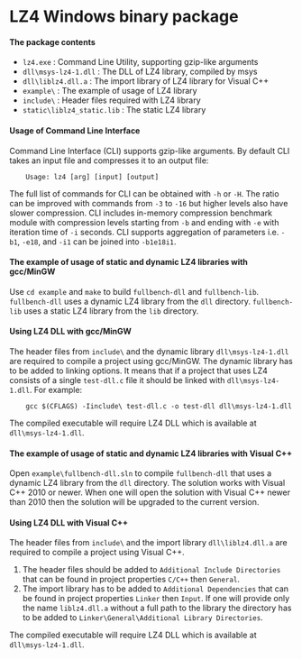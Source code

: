 LZ4 Windows binary package
====================================

#### The package contents

- `lz4.exe`                  : Command Line Utility, supporting gzip-like arguments
- `dll\msys-lz4-1.dll`       : The DLL of LZ4 library, compiled by msys
- `dll\liblz4.dll.a`         : The import library of LZ4 library for Visual C++
- `example\`                 : The example of usage of LZ4 library
- `include\`                 : Header files required with LZ4 library
- `static\liblz4_static.lib` : The static LZ4 library

#### Usage of Command Line Interface

Command Line Interface (CLI) supports gzip-like arguments.
By default CLI takes an input file and compresses it to an output file:

```
    Usage: lz4 [arg] [input] [output]
```

The full list of commands for CLI can be obtained with `-h` or `-H`. The ratio can
be improved with commands from `-3` to `-16` but higher levels also have slower
compression. CLI includes in-memory compression benchmark module with compression
levels starting from `-b` and ending with `-e` with iteration time of `-i` seconds.
CLI supports aggregation of parameters i.e. `-b1`, `-e18`, and `-i1` can be joined
into `-b1e18i1`.

#### The example of usage of static and dynamic LZ4 libraries with gcc/MinGW

Use `cd example` and `make` to build `fullbench-dll` and `fullbench-lib`.
`fullbench-dll` uses a dynamic LZ4 library from the `dll` directory.
`fullbench-lib` uses a static LZ4 library from the `lib` directory.

#### Using LZ4 DLL with gcc/MinGW

The header files from `include\` and the dynamic library `dll\msys-lz4-1.dll`
are required to compile a project using gcc/MinGW.
The dynamic library has to be added to linking options.
It means that if a project that uses LZ4 consists of a single `test-dll.c`
file it should be linked with `dll\msys-lz4-1.dll`. For example:

```
    gcc $(CFLAGS) -Iinclude\ test-dll.c -o test-dll dll\msys-lz4-1.dll
```

The compiled executable will require LZ4 DLL which is available at `dll\msys-lz4-1.dll`.

#### The example of usage of static and dynamic LZ4 libraries with Visual C++

Open `example\fullbench-dll.sln` to compile `fullbench-dll` that uses a
dynamic LZ4 library from the `dll` directory. The solution works with Visual C++
2010 or newer. When one will open the solution with Visual C++ newer than 2010
then the solution will be upgraded to the current version.

#### Using LZ4 DLL with Visual C++

The header files from `include\` and the import library `dll\liblz4.dll.a`
are required to compile a project using Visual C++.

1. The header files should be added to `Additional Include Directories` that can
   be found in project properties `C/C++` then `General`.
2. The import library has to be added to `Additional Dependencies` that can
   be found in project properties `Linker` then `Input`.
   If one will provide only the name `liblz4.dll.a` without a full path to the library
   the directory has to be added to `Linker\General\Additional Library Directories`.

The compiled executable will require LZ4 DLL which is available at `dll\msys-lz4-1.dll`.
